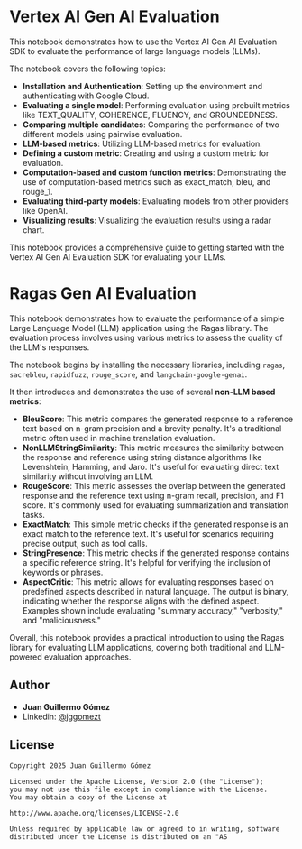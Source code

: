 # Vertex AI Gen AI Evaluation

This notebook demonstrates how to use the Vertex AI Gen AI Evaluation SDK to evaluate the performance of large language models (LLMs).

The notebook covers the following topics:

- **Installation and Authentication**: Setting up the environment and authenticating with Google Cloud.
- **Evaluating a single model**: Performing evaluation using prebuilt metrics like TEXT_QUALITY, COHERENCE, FLUENCY, and GROUNDEDNESS.
- **Comparing multiple candidates**: Comparing the performance of two different models using pairwise evaluation.
- **LLM-based metrics**: Utilizing LLM-based metrics for evaluation.
- **Defining a custom metric**: Creating and using a custom metric for evaluation.
- **Computation-based and custom function metrics**: Demonstrating the use of computation-based metrics such as exact_match, bleu, and rouge_1.
- **Evaluating third-party models**: Evaluating models from other providers like OpenAI.
- **Visualizing results**: Visualizing the evaluation results using a radar chart.

This notebook provides a comprehensive guide to getting started with the Vertex AI Gen AI Evaluation SDK for evaluating your LLMs.


# Ragas Gen AI Evaluation

This notebook demonstrates how to evaluate the performance of a simple Large Language Model (LLM) application using the Ragas library. The evaluation process involves using various metrics to assess the quality of the LLM's responses.

The notebook begins by installing the necessary libraries, including `ragas`, `sacrebleu`, `rapidfuzz`, `rouge_score`, and `langchain-google-genai`.

It then introduces and demonstrates the use of several **non-LLM based metrics**:

- **BleuScore**: This metric compares the generated response to a reference text based on n-gram precision and a brevity penalty. It's a traditional metric often used in machine translation evaluation.
- **NonLLMStringSimilarity**: This metric measures the similarity between the response and reference using string distance algorithms like Levenshtein, Hamming, and Jaro. It's useful for evaluating direct text similarity without involving an LLM.
- **RougeScore**: This metric assesses the overlap between the generated response and the reference text using n-gram recall, precision, and F1 score. It's commonly used for evaluating summarization and translation tasks.
- **ExactMatch**: This simple metric checks if the generated response is an exact match to the reference text. It's useful for scenarios requiring precise output, such as tool calls.
- **StringPresence**: This metric checks if the generated response contains a specific reference string. It's helpful for verifying the inclusion of keywords or phrases.
- **AspectCritic**: This metric allows for evaluating responses based on predefined aspects described in natural language. The output is binary, indicating whether the response aligns with the defined aspect. Examples shown include evaluating "summary accuracy," "verbosity," and "maliciousness."

Overall, this notebook provides a practical introduction to using the Ragas library for evaluating LLM applications, covering both traditional and LLM-powered evaluation approaches.

## Author

* **Juan Guillermo Gómez**
* Linkedin: [@jggomezt](https://www.linkedin.com/in/jggomezt/)

## License

    Copyright 2025 Juan Guillermo Gómez

    Licensed under the Apache License, Version 2.0 (the "License");
    you may not use this file except in compliance with the License.
    You may obtain a copy of the License at

    http://www.apache.org/licenses/LICENSE-2.0

    Unless required by applicable law or agreed to in writing, software
    distributed under the License is distributed on an "AS
